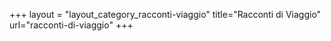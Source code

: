 +++
layout = "layout_category_racconti-viaggio"
title="Racconti di Viaggio"
url="racconti-di-viaggio"
+++